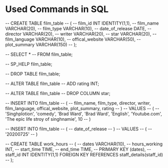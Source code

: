 # Used Commands in SQL

-- CREATE TABLE film_table
-- (
--     film_id INT IDENTITY(1,1),
--     film_name VARCHAR(20),
--     film_type VARCHAR(10),
--     date_of_release DATE,
--     director VARCHAR(20),
--     writer VARCHAR(20),
--     star VARCHAR(20),
--     film_language VARCHAR(10),
--     offical_website VARCHAR(50),
--     plot_summary VARCHAR(150)
-- );

-- SELECT *
-- FROM film_table;

-- SP_HELP film_table;

-- DROP TABLE film_table;

-- ALTER TABLE film_table
-- ADD rating INT;

-- ALTER TABLE film_table
-- DROP COLUMN star;

-- INSERT INTO film_table
-- (
--     film_name, film_type, director, writer, film_language, offical_website, plot_summary, rating
-- )
-- VALUES
-- (
--     'Singhplotion', 'comedy', 'Brad Ward', 'Brad Ward', 'English', 'Youtube.com', 'The epic life stroy of singhnamie', 10
-- )

-- INSERT INTO film_table
-- (
--  date_of_release
-- )
-- VALUES
-- (
--    '20200725'
-- )


-- CREATE TABLE work_hours
-- (
--     dates VARCHAR(10),
--     hours_working INT,
--     start_time TIME,
--     end_time TIME,
--     PRIMARY KEY (dates),
--     staff_id INT IDENTITY(1,1) FOREIGN KEY REFERENCES staff_details(staff_id)
-- );
